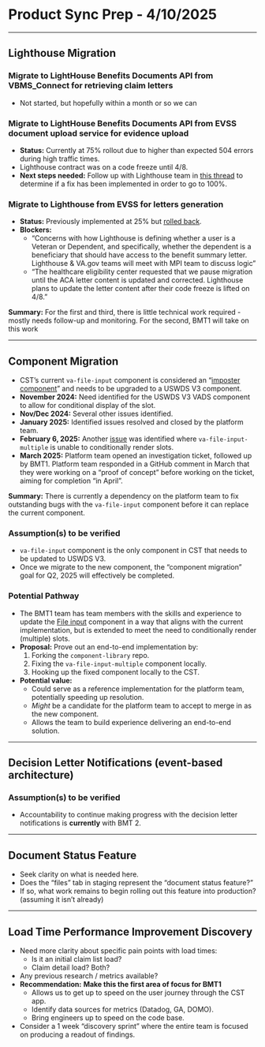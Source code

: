 # Product Sync Prep - 4/10/2025

---

## Lighthouse Migration

### Migrate to LightHouse Benefits Documents API from VBMS_Connect for retrieving claim letters

- Not started, but hopefully within a month or so we can 

### Migrate to LightHouse Benefits Documents API from EVSS document upload service for evidence upload

-   **Status:** Currently at 75% rollout due to higher than expected 504 errors during high traffic times.
-   Lighthouse contract was on a code freeze until 4/8.
-   **Next steps needed:** Follow up with Lighthouse team in [this thread](https://dsva.slack.com/archives/C02CQP3RFFX/p1743599304727799?thread_ts=1742584692.152089&cid=C02CQP3RFFX) to determine if a fix has been implemented in order to go to 100%.

### Migrate to Lighthouse from EVSS for letters generation

-   **Status:** Previously implemented at 25% but [rolled back](https://dsva.slack.com/archives/C04KHCT3ZMY/p1743012653750079).
-   **Blockers:**
    -   “Concerns with how Lighthouse is defining whether a user is a Veteran or Dependent, and specifically, whether the dependent is a beneficiary that should have access to the benefit summary letter. Lighthouse & VA.gov teams will meet with MPI team to discuss logic”
    -   “The healthcare eligibility center requested that we pause migration until the ACA letter content is updated and corrected. Lighthouse plans to update the letter content after their code freeze is lifted on 4/8.”

**Summary:** For the first and third, there is little technical work required - mostly needs follow-up and monitoring. For the second, BMT1 will take on this work

---

## Component Migration

-   CST’s current `va-file-input` component is considered an “[imposter component](https://github.com/department-of-veterans-affairs/va.gov-team/issues/104547)” and needs to be upgraded to a USWDS V3 component.
-   **November 2024:** Need identified for the USWDS V3 VADS component to allow for conditional display of the slot.
-   **Nov/Dec 2024:** Several other issues identified.
-   **January 2025:** Identified issues resolved and closed by the platform team.
-   **February 6, 2025:** Another [issue](https://github.com/department-of-veterans-affairs/vets-design-system-documentation/issues/3785) was identified where `va-file-input-multiple` is unable to conditionally render slots.
-   **March 2025:** Platform team opened an investigation ticket, followed up by BMT1. Platform team responded in a GitHub comment in March that they were working on a “proof of concept” before working on the ticket, aiming for completion “in April”.

**Summary:** There is currently a dependency on the platform team to fix outstanding bugs with the `va-file-input` component before it can replace the current component.

### Assumption(s) to be verified

-   `va-file-input` component is the only component in CST that needs to be updated to USWDS V3.
-   Once we migrate to the new component, the “component migration” goal for Q2, 2025 will effectively be completed.

### Potential Pathway

-   The BMT1 team has team members with the skills and experience to update the [File input](https://design.va.gov/components/form/file-input#:~:text=This%20guida) component in a way that aligns with the current implementation, but is extended to meet the need to conditionally render (multiple) slots.
-   **Proposal:** Prove out an end-to-end implementation by:
    1.  Forking the `component-library` repo.
    2.  Fixing the `va-file-input-multiple` component locally.
    3.  Hooking up the fixed component locally to the CST.
-   **Potential value:**
    -   Could serve as a reference implementation for the platform team, potentially speeding up resolution.
    -   *Might* be a candidate for the platform team to accept to merge in as the new component.
    -   Allows the team to build experience delivering an end-to-end solution.

---

## Decision Letter Notifications (event-based architecture)

### Assumption(s) to be verified

-   Accountability to continue making progress with the decision letter notifications is **currently** with BMT 2.

---

## Document Status Feature

-   Seek clarity on what is needed here.
-   Does the “files” tab in staging represent the “document status feature?”
-   If so, what work remains to begin rolling out this feature into production? (assuming it isn’t already)

---

## Load Time Performance Improvement Discovery

-   Need more clarity about specific pain points with load times:
    -   Is it an initial claim list load?
    -   Claim detail load? Both?
-   Any previous research / metrics available?
-   **Recommendation:** **Make this the first area of focus for BMT1**
    -   Allows us to get up to speed on the user journey through the CST app.
    -   Identify data sources for metrics (Datadog, GA, DOMO).
    -   Bring engineers up to speed on the code base.
-   Consider a 1 week “discovery sprint” where the entire team is focused on producing a readout of findings.
